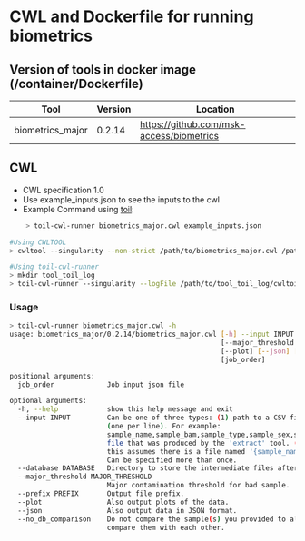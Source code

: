 # CWL and Dockerfile for running biometrics

## Version of tools in docker image (/container/Dockerfile)

| Tool | Version | Location |
|--- |--- |--- |
| biometrics_major   | 0.2.14  |  <https://github.com/msk-access/biometrics> |

## CWL

- CWL specification 1.0
- Use example_inputs.json to see the inputs to the cwl
- Example Command using [toil](https://toil.readthedocs.io):

```bash
    > toil-cwl-runner biometrics_major.cwl example_inputs.json
```

```bash
#Using CWLTOOL
> cwltool --singularity --non-strict /path/to/biometrics_major.cwl /path/to/example_inputs.json

#Using toil-cwl-runner
> mkdir tool_toil_log
> toil-cwl-runner --singularity --logFile /path/to/tool_toil_log/cwltoil.log  --jobStore /path/to/tool_jobStore --batchSystem lsf --workDir /path/to/tool_toil_log --outdir . --writeLogs /path/to/tool_toil_log --logLevel DEBUG --stats --retryCount 2 --disableCaching --maxLogFileSize 20000000000 /path/to/biometrics_major.cwl /path/to/example_inputs.json > tool_toil.stdout 2> tool_toil.stderr &
```

### Usage

```bash
> toil-cwl-runner biometrics_major.cwl -h
usage: biometrics_major/0.2.14/biometrics_major.cwl [-h] --input INPUT [--database DATABASE]
                                                    [--major_threshold MAJOR_THRESHOLD] [--prefix PREFIX]
                                                    [--plot] [--json] [--no_db_comparison]
                                                    [job_order]

positional arguments:
  job_order             Job input json file

optional arguments:
  -h, --help            show this help message and exit
  --input INPUT         Can be one of three types: (1) path to a CSV file containing sample information
                        (one per line). For example:
                        sample_name,sample_bam,sample_type,sample_sex,sample_group. (2) Path to a '*.pk'
                        file that was produced by the 'extract' tool. (3) Name of the sample to analyze;
                        this assumes there is a file named '{sample_name}.pk' in your database directory.
                        Can be specified more than once.
  --database DATABASE   Directory to store the intermediate files after running the extraction step.
  --major_threshold MAJOR_THRESHOLD
                        Major contamination threshold for bad sample.
  --prefix PREFIX       Output file prefix.
  --plot                Also output plots of the data.
  --json                Also output data in JSON format.
  --no_db_comparison    Do not compare the sample(s) you provided to all samples in the database, only
                        compare them with each other.
```
